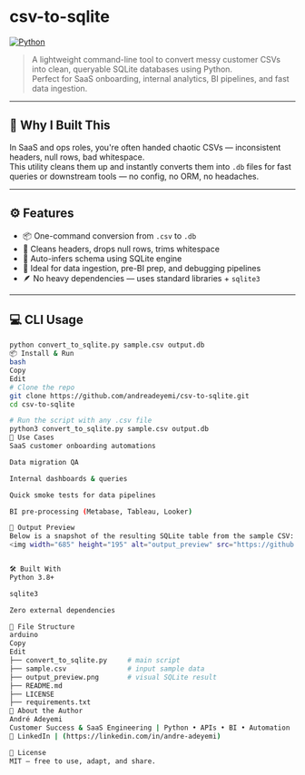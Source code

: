 # csv-to-sqlite

[![Python](https://img.shields.io/badge/Python-3.8+-blue.svg)](https://www.python.org/)

> A lightweight command-line tool to convert messy customer CSVs into clean, queryable SQLite databases using Python.  
> Perfect for SaaS onboarding, internal analytics, BI pipelines, and fast data ingestion.

---

## 🚀 Why I Built This

In SaaS and ops roles, you're often handed chaotic CSVs — inconsistent headers, null rows, bad whitespace.  
This utility cleans them up and instantly converts them into `.db` files for fast queries or downstream tools — no config, no ORM, no headaches.

---

## ⚙️ Features

- 📦 One-command conversion from `.csv` to `.db`
- 🧹 Cleans headers, drops null rows, trims whitespace
- 🧠 Auto-infers schema using SQLite engine
- 🔎 Ideal for data ingestion, pre-BI prep, and debugging pipelines
- 🪶 No heavy dependencies — uses standard libraries + `sqlite3`

---

## 💻 CLI Usage

```bash
python convert_to_sqlite.py sample.csv output.db
📦 Install & Run
bash
Copy
Edit
# Clone the repo
git clone https://github.com/andreadeyemi/csv-to-sqlite.git
cd csv-to-sqlite

# Run the script with any .csv file
python3 convert_to_sqlite.py sample.csv output.db
🧠 Use Cases
SaaS customer onboarding automations

Data migration QA

Internal dashboards & queries

Quick smoke tests for data pipelines

BI pre-processing (Metabase, Tableau, Looker)

📸 Output Preview
Below is a snapshot of the resulting SQLite table from the sample CSV:
<img width="685" height="195" alt="output_preview" src="https://github.com/user-attachments/assets/d47f438a-4c78-4e3d-9668-fa32e12a7d67" />


🛠 Built With
Python 3.8+

sqlite3

Zero external dependencies

📁 File Structure
arduino
Copy
Edit
├── convert_to_sqlite.py     # main script
├── sample.csv               # input sample data
├── output_preview.png       # visual SQLite result
├── README.md
├── LICENSE
├── requirements.txt
🧱 About the Author
André Adeyemi
Customer Success & SaaS Engineering | Python • APIs • BI • Automation
🔗 LinkedIn | (https://linkedin.com/in/andre-adeyemi)

🪪 License
MIT – free to use, adapt, and share.
